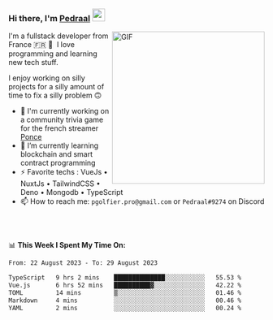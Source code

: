 ### Hi there, I'm <a href="https://pedraal.dev" target="_blank">Pedraal</a> <img src="https://media.giphy.com/media/hvRJCLFzcasrR4ia7z/giphy.gif" width="25px">
<img align="right" alt="GIF" src="https://pedraal.dev/avatar.png" width="300" height="300" />

I'm a fullstack developer from France 🇫🇷 🥖 &nbsp;I love programming and learning new
tech stuff.

I enjoy working on silly projects for a silly amount of time to fix a silly problem 🙃

- 🔭  I'm currently working on a community trivia game for the french streamer <a href="https://twitch.tv/ponce" target="_blank">Ponce</a>
- 🌱 I’m currently learning blockchain and smart contract programming
- ⚡ Favorite techs : VueJs &bull; NuxtJs &bull; TailwindCSS &bull; Deno &bull; Mongodb &bull; TypeScript
- 📫 How to reach me: `pgolfier.pro@gmail.com` or `Pedraal#9274` on Discord

<br>
<br>

📊 **This Week I Spent My Time On:**
<!--START_SECTION:waka-->

```txt
From: 22 August 2023 - To: 29 August 2023

TypeScript   9 hrs 2 mins    ██████████████░░░░░░░░░░░   55.53 %
Vue.js       6 hrs 52 mins   ██████████▓░░░░░░░░░░░░░░   42.22 %
TOML         14 mins         ▒░░░░░░░░░░░░░░░░░░░░░░░░   01.46 %
Markdown     4 mins          ░░░░░░░░░░░░░░░░░░░░░░░░░   00.46 %
YAML         2 mins          ░░░░░░░░░░░░░░░░░░░░░░░░░   00.24 %
```

<!--END_SECTION:waka-->
